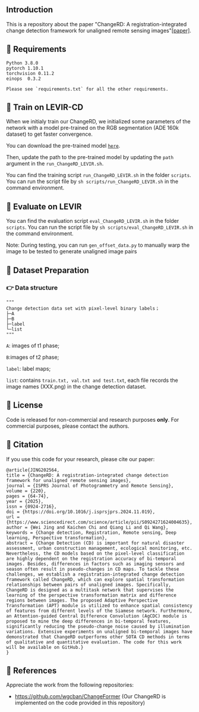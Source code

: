 ## Introduction
This is a repository about the paper "ChangeRD: A registration-integrated change detection framework for unaligned remote sensing images"[[paper]](https://www.sciencedirect.com/science/article/abs/pii/S0924271624004635).

## :speech_balloon: Requirements

```
Python 3.8.0
pytorch 1.10.1
torchvision 0.11.2
einops  0.3.2

Please see `requirements.txt` for all the other requirements.

```



## :speech_balloon: Train on LEVIR-CD

When we initialy train our ChangeRD, we initialized some parameters of the network with a model pre-trained on the RGB segmentation (ADE 160k dataset) to get faster convergence.

You can download the pre-trained model [`here`](https://pan.baidu.com/s/1R0OZz3y2kIWCRoU_H1bQMg).

Then, update the path to the pre-trained model by updating the ``path`` argument in the ``run_ChangeRD_LEVIR.sh``.

You can find the training script `run_ChangeRD_LEVIR.sh` in the folder `scripts`. You can run the script file by `sh scripts/run_ChangeRD_LEVIR.sh` in the command environment.


## :speech_balloon: Evaluate on LEVIR

You can find the evaluation script `eval_ChangeRD_LEVIR.sh` in the folder `scripts`. You can run the script file by `sh scripts/eval_ChangeRD_LEVIR.sh` in the command environment.

Note: During testing, you can run `gen_offset_data.py` to manually warp the image to be tested to generate unaligned image pairs

## :speech_balloon: Dataset Preparation

### :point_right: Data structure

```
"""
Change detection data set with pixel-level binary labels；
├─A
├─B
├─label
└─list
"""
```

`A`: images of t1 phase;

`B`:images of t2 phase;

`label`: label maps;

`list`: contains `train.txt, val.txt and test.txt`, each file records the image names (XXX.png) in the change detection dataset.

## :speech_balloon: License

Code is released for non-commercial and research purposes **only**. For commercial purposes, please contact the authors.

## :speech_balloon: Citation

If you use this code for your research, please cite our paper:

```
@article{JING202564,
title = {ChangeRD: A registration-integrated change detection framework for unaligned remote sensing images},
journal = {ISPRS Journal of Photogrammetry and Remote Sensing},
volume = {220},
pages = {64-74},
year = {2025},
issn = {0924-2716},
doi = {https://doi.org/10.1016/j.isprsjprs.2024.11.019},
url = {https://www.sciencedirect.com/science/article/pii/S0924271624004635},
author = {Wei Jing and Kaichen Chi and Qiang Li and Qi Wang},
keywords = {Change detection, Registration, Remote sensing, Deep learning, Perspective transformation},
abstract = {Change Detection (CD) is important for natural disaster assessment, urban construction management, ecological monitoring, etc. Nevertheless, the CD models based on the pixel-level classification are highly dependent on the registration accuracy of bi-temporal images. Besides, differences in factors such as imaging sensors and season often result in pseudo-changes in CD maps. To tackle these challenges, we establish a registration-integrated change detection framework called ChangeRD, which can explore spatial transformation relationships between pairs of unaligned images. Specifically, ChangeRD is designed as a multitask network that supervises the learning of the perspective transformation matrix and difference regions between images. The proposed Adaptive Perspective Transformation (APT) module is utilized to enhance spatial consistency of features from different levels of the Siamese network. Furthermore, an Attention-guided Central Difference Convolution (AgCDC) module is proposed to mine the deep differences in bi-temporal features, significantly reducing the pseudo-change noise caused by illumination variations. Extensive experiments on unaligned bi-temporal images have demonstrated that ChangeRD outperforms other SOTA CD methods in terms of qualitative and quantitative evaluation. The code for this work will be available on GitHub.}
}
```

## :speech_balloon: References
Appreciate the work from the following repositories:

- https://github.com/wgcban/ChangeFormer (Our ChangeRD is implemented on the code provided in this repository)

